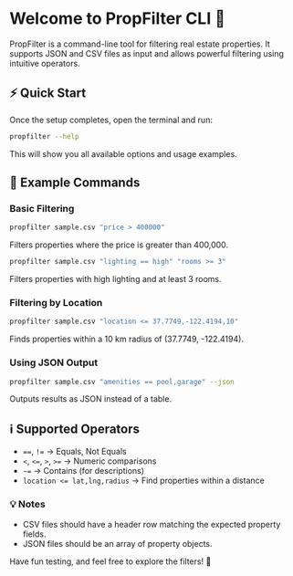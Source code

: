 # Welcome to PropFilter CLI 🚀

PropFilter is a command-line tool for filtering real estate properties. It supports JSON and CSV files as input and allows powerful filtering using intuitive operators.

## ⚡ Quick Start

Once the setup completes, open the terminal and run:

```bash
propfilter --help
```

This will show you all available options and usage examples.

## 📌 Example Commands

### **Basic Filtering**
```bash
propfilter sample.csv "price > 400000"
```
Filters properties where the price is greater than 400,000.

```bash
propfilter sample.csv "lighting == high" "rooms >= 3"
```
Filters properties with high lighting and at least 3 rooms.

### **Filtering by Location**
```bash
propfilter sample.csv "location <= 37.7749,-122.4194,10"
```
Finds properties within a 10 km radius of (37.7749, -122.4194).

### **Using JSON Output**
```bash
propfilter sample.csv "amenities == pool,garage" --json
```
Outputs results as JSON instead of a table.

## ℹ️ Supported Operators
- `==`, `!=` → Equals, Not Equals
- `<`, `<=`, `>`, `>=` → Numeric comparisons
- `~=` → Contains (for descriptions)
- `location <= lat,lng,radius` → Find properties within a distance

### 💡 Notes
- CSV files should have a header row matching the expected property fields.
- JSON files should be an array of property objects.

Have fun testing, and feel free to explore the filters! 🚀

